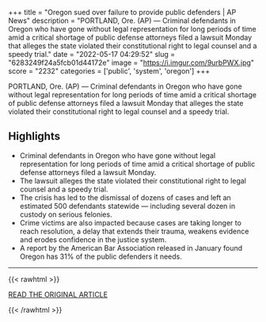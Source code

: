 +++
title = "Oregon sued over failure to provide public defenders | AP News"
description = "PORTLAND, Ore. (AP) — Criminal defendants in Oregon who have gone without legal representation for long periods of time amid a critical shortage of public defense attorneys filed a lawsuit Monday that alleges the state violated their constitutional right to legal counsel and a speedy trial."
date = "2022-05-17 04:29:52"
slug = "6283249f24a5fcb01d44172e"
image = "https://i.imgur.com/9urbPWX.jpg"
score = "2232"
categories = ['public', 'system', 'oregon']
+++

PORTLAND, Ore. (AP) — Criminal defendants in Oregon who have gone without legal representation for long periods of time amid a critical shortage of public defense attorneys filed a lawsuit Monday that alleges the state violated their constitutional right to legal counsel and a speedy trial.

## Highlights

- Criminal defendants in Oregon who have gone without legal representation for long periods of time amid a critical shortage of public defense attorneys filed a lawsuit Monday.
- The lawsuit alleges the state violated their constitutional right to legal counsel and a speedy trial.
- The crisis has led to the dismissal of dozens of cases and left an estimated 500 defendants statewide — including several dozen in custody on serious felonies.
- Crime victims are also impacted because cases are taking longer to reach resolution, a delay that extends their trauma, weakens evidence and erodes confidence in the justice system.
- A report by the American Bar Association released in January found Oregon has 31% of the public defenders it needs.

---

{{< rawhtml >}}
  <p class="article-category">
    <a target="_blank" href="https://apnews.com/article/covid-health-crime-lawsuits-portland-2f52f54495baf53da222f55c48eba3ed">READ THE ORIGINAL ARTICLE</a>
  </p>
{{< /rawhtml >}}
